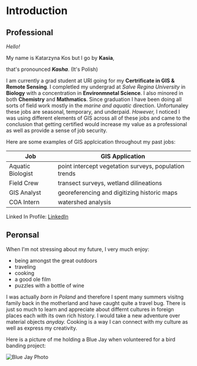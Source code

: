 # Introduction

## Professional

*Hello!* 

My name is Katarzyna Kos but I go by **Kasia**, 

that's pronounced _**Kasha**_. (It's Polish)

I am currently a grad student at URI going for my **Certrificate in GIS & Remote Sensing**. I completled my undergrad at _Salve Regina University_ in **Biology** with a concentration in **Environmnetal Science**. I also minored in both **Chemistry** and **Mathmatics**. Since graduation I have been doing all sorts of field work mostly in the _marine and aquatic_ direction. Unfortunaley these jobs are seasonal, temporary, and underpaid. _However,_ I noticed I was using different elements of GIS across all of these jobs and came to the conclusion that getting certified would increase my value as a professional as well as provide a sense of job security.

Here are some examples of GIS applcication throughout my past jobs:

Job | GIS Application
--- | ---------------
Aquatic Biologist | point intercept vegetation surveys, population trends
Field Crew | transect surveys, wetland dilineations
GIS Analyst | georeferencing and digitizing historic maps
COA Intern | watershed analysis

Linked In Profile: [LinkedIn](https://www.linkedin.com/in/katarzyna-kos-2b1093135/)

## Peronsal

When I'm not stressing about my future, I very much enjoy:
* being amongst the great outdoors
* traveling
* cooking
* a good ole film
* puzzles with a bottle of wine

I was actually _born in Poland_ and therefore I spent many summers visitng family back in the motherland and have caught quite a travel bug. There is just so much to learn and appreciate about differnt cultures in foreign places each with its own rich history. I would take a new adventure over material objects _anyday._ Cooking is a way I can connect with my culture as well as express my creativity. 

Here is a picture of me holding a Blue Jay when volunteered for a bird banding project:

![Blue Jay Photo](https://scontent.fzty2-1.fna.fbcdn.net/v/t1.0-9/14568028_10211011684834305_7812449983958353566_n.jpg?_nc_cat=102&_nc_ohc=JGPI_JFz3DUAX-R3MgN&_nc_ht=scontent.fzty2-1.fna&oh=4e9c1d4318ff2b8c04f2ef492455e449&oe=5EC29F1B)

